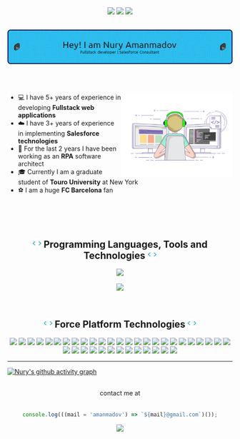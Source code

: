  <!-- <h1> Hi there, I'm Nury 👋 </h1> -->
 
<div align="center">
  <img src="https://visitor-badge.laobi.icu/badge?page_id=amanmadov" />
  <a href="https://github.com/amanmadov"><img src="https://img.shields.io/github/followers/amanmadov?label=Follow&logo=github&style=flat" /></a>
  <a href="https://twitter.com/amanmadov"><img src="https://img.shields.io/twitter/follow/amanmadov?label=Follow&color=1DA1F2&logo=twitter&style=flat" /> </a>
</div>

 <br/>
 
 ![Header](./assets/header1.png) 

<br/>
<br/>

<div>

 <img align="right" width="250" src="./assets/coder.gif">

 - 💻  I have 5+ years of experience in developing <strong>Fullstack web applications</strong>
 - ☁️  I have 3+ years of experience in implementing <strong>Salesforce technologies</strong>
 - 🤖  For the last 2 years I have been working as an <strong>RPA</strong> software architect
 - 🎓  Currently I am a graduate student of <strong>Touro University</strong> at New York
 - ⚽  I am a huge <strong>FC Barcelona</strong> fan

</div> 

<br/>
<br/>
<br/>

<div align="center">
 <h2><img src="./assets/code.gif" height="20">  Programming Languages, Tools and Technologies  <img src="./assets/code.gif" height="20"></h2>

 <p align="center">
     <a href="https://skillicons.dev">
         <img src="https://skillicons.dev/icons?i=cs,js,nodejs,express,react,jquery,mongodb,postgres,html,css,bootstrap,tailwind,webpack,babel,jest" />
     </a>
 </p>

 <p align="center">
     <a href="https://skillicons.dev">
         <img src="https://skillicons.dev/icons?i=graphql,fastapi,postman,regex,git,github,gitlab,docker,jenkins,kubernetes,linux,visualstudio,vscode,atom,xd" />
     </a>
 </p>

</div>

<br/>

<div align="center">
  <h2><img src="./assets/code.gif" height="20"> Force Platform Technologies <img src="./assets/code.gif" height="20"></h2>

  ![](https://img.shields.io/badge/-salesforce-blue)
  ![](https://img.shields.io/badge/-salesforce--crm-blue)
  ![](https://img.shields.io/badge/-salesforce--admin-blue)
  ![](https://img.shields.io/badge/-salesforce--development-blue)
  ![](https://img.shields.io/badge/-salesforce--automation-blue)
  ![](https://img.shields.io/badge/-salesforce--flow-blue)
  ![](https://img.shields.io/badge/-sales--cloud-blue)
  ![](https://img.shields.io/badge/-service--cloud-blue)
  ![](https://img.shields.io/badge/-marketing--cloud-blue)
  ![](https://img.shields.io/badge/-commerce--cloud-blue)
  ![](https://img.shields.io/badge/-customer--360-blue)
  ![](https://img.shields.io/badge/-salesforce--integration-blue)
  ![](https://img.shields.io/badge/-salesforce--apis-blue)
  ![](https://img.shields.io/badge/-rest--integration-blue)
  ![](https://img.shields.io/badge/-salesforce--workflows-blue)
  ![](https://img.shields.io/badge/-salesforce--deployment-blue)
  ![](https://img.shields.io/badge/-salesforce--customization-blue)
  ![](https://img.shields.io/badge/-apex-blue) 
  ![](https://img.shields.io/badge/-lwc-blue)
  ![](https://img.shields.io/badge/-soql-blue)
  ![](https://img.shields.io/badge/-sosl-blue)
  ![](https://img.shields.io/badge/-lightning--framework-blue)
  ![](https://img.shields.io/badge/-aura--framework-blue)
  ![](https://img.shields.io/badge/-force.com-blue)
  ![](https://img.shields.io/badge/-apex--triggers-blue)
  ![](https://img.shields.io/badge/-visual--force-blue)
  ![](https://img.shields.io/badge/-bulk--api-blue)
  ![](https://img.shields.io/badge/-web--components-blue)
  ![](https://img.shields.io/badge/-salesforce--cpq-blue)
  ![](https://img.shields.io/badge/-mulesoft-blue)
  ![](https://img.shields.io/badge/-flosum-blue)
  ![](https://img.shields.io/badge/-ci%2Fcd-blue)
  ![](https://img.shields.io/badge/-omnistudio-blue)
  ![](https://img.shields.io/badge/-data--loader-blue)
  ![](https://img.shields.io/badge/-salesforce--dx-blue)
  ![](https://img.shields.io/badge/-vlocity-blue)
  ![](https://img.shields.io/badge/-copado-blue)
  ![](https://img.shields.io/badge/-lightning--design--system-blue)

</div>

---------------------------------------------------------------------------------------------------------------
 
 [![Nury's github activity graph](https://github-readme-activity-graph.cyclic.app/graph?username=amanmadov&bg_color=0d1117&color=c9c9c9&line=4c779e&point=a8e5ff&area=true&hide_border=true)](https://github.com/amanmadov/github-readme-activity-graph)

<br/>

<!--  
![amanmadov GitHub Stats](https://github-readme-stats.vercel.app/api?username=amanmadov&&show_icons=true&title_color=ffffff&icon_color=bb2acf&text_color=daf7dc&bg_color=151515)
 
 <br/>
<p align="center">
    <img src="https://github-readme-stats.vercel.app/api/top-langs?username=amanmadov&show_icons=true&locale=en" alt="Nury Amanmadov" width="300" />
</p>
<br/>
-->

<div align="center">
  contact me at  
  <br/> <br/>

  ```js
  console.log(((mail = 'amanmadov') => `${mail}@gmail.com`)());
  ```

</div>

<p align="center">
  <img src="https://capsule-render.vercel.app/api?type=waving&color=gradient&height=100&section=footer"/>
</p>
